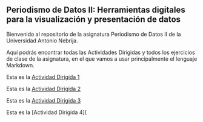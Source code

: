 ## Periodismo de Datos II: Herramientas digitales para la visualización y presentación de datos

Bienvenido al repositorio de la asignatura Periodismo de Datos II de la Universidad Antonio Nebrija.

Aquí podrás encontrar todas las Actividades Dirigidas y todos los ejercicios de clase de la asignatura, en el que vamos a usar principalmente el lenguaje Markdown.

Esta es la [Actividad Dirigida 1](AD_1.md)

Esta es la [Actividad Dirigida 2](AD_2.md)

Esta es la [Actividad Dirigida 3](AD3/AD3_api-covid-19-pandas.md)

Esta es la [Actividad Dirigida 4](
